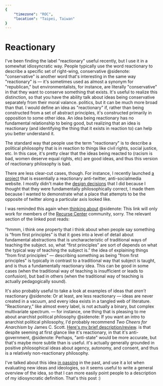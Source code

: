 ```yaml
---
{
	"timezone": "ROC",
	"location": "Taipei, Taiwan"
}
---
```

# Reactionary

I've been finding the label "reactionary" useful recently, but I use it in a somewhat idiosyncratic way. People typically use the word reactionary to describe a specific set of right-wing, conservative
@sidenote: "conservative" is another word that's interesting in the same way "reactionary" is — it's sometimes used as almost a synonym for "republican," but environmentalists, for instance, are literally "conservative" in that they want to conserve something that exists. It's useful to realize this distinction, so that you have the ability talk about ideas being conservative separately from their moral valance.
politics, but it can be much more broad than that. I would define an idea as "reactionary" if, rather than being constructed from a set of abstract principles, it's constructed primarily in opposition to some other idea. An idea being reactionary has no fundamental relationship to being good, but realizing that an idea is reactionary (and identifying the thing that it exists in reaction to) can help you better understand it.

The standard way that people use the term "reactionary" is to describe a political philosophy that is in reaction to things like civil rights, social justice, etc. In this case, it's pretty clear that the ideas being reacted to (racism is bad, women deserve equal rights, etc) are good ideas, and thus this version of reactionary philosophy is bad.

There are less clear-cut cases, though. For instance, I recently launched [a project](https://thoughts.page/) that is essentially a reactionary anti-twitter, anti-socialmedia website. I mostly didn't make the [design decisions](/art-and-engineering/#1.Lgte24DNa:203.G3OBKEVNZ:338) that I did because I thought that they were fundamentally philosophically correct, I made them because I wanted to demonstrate what a place that attempts to be the opposite of twitter along a particular axis looked like.

I was reminded this again when [thinking about](https://recurse.zulipchat.com/#narrow/stream/26440-small-questions/topic/another.20phrase.20for.20.22from.20first.20principles.22/near/262660694)
@sidenote: This link will only work for members of the [Recurse Center](https://www.recurse.com/) community, sorry. The relevant section of the linked post reads:<br><br>“hmmm, i think one property that i think about when people say something is “from first principles” is that it goes into a level of detail about fundamental abstractions that is uncharacteristic of traditional ways of teaching the subject. so, what “first principles” are sort of depends on what the typical way of teaching the subject is.”
the idea of explaining things "from first principles" — describing something as being "from first principles" is typically in contrast to a traditional way that subject is taught, and is thus a fundamentally reactionary idea. This can be good in some cases (when the traditional way of teaching is insufficient or leads to confusion), but bad in others (when the traditional way of teaching is actually pedagogically sound).

It's also probably useful to take a look at examples of ideas that *aren't* reactionary
@sidenote: Or at least, are less reactionary — ideas are never created in a vacuum, and every idea exists in a tangled web of literature. "Reactionary," like almost every label, is not actually a binary, but complex multivariate spectrum.
— for instance, one thing that is pleasing to me about anarchist political philosophy
@sidenote: If you want an intro to anarchist political philosophy, I'd probably recommend *Two Cheers for Anarchism* by James C. Scott. [Here's my brief description/review](/2021-07-recent-books/#1.QGER6L5Jh:0.QGER6L5Jh:40).
is that despite seeming at first glance like it's reactionary, in that it's anti-government,
@sidenote: Perhaps, "anti-state" would be more accurate, but that's maybe more subtle than is useful.
it's actually generally grounded in positive philosophical ideas about agency, autonomy, and consent, and thus is a relatively non-reactionary philosophy.

I've talked about this idea [in passing](/what-hypertext-could-be/#1.F5ezGf7qI:0.QrQtVmmnx:184) in the past, and use it a lot when evaluating new ideas and ideologies, so it seems useful to write a general overview of the idea, so that I can more easily point people to a description of my idiosyncratic definition. That's this post :)
